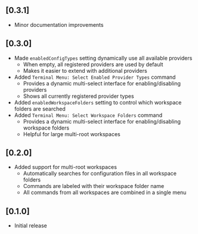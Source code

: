 ## [0.3.1]

- Minor documentation improvements

## [0.3.0]

- Made `enabledConfigTypes` setting dynamically use all available providers
  - When empty, all registered providers are used by default
  - Makes it easier to extend with additional providers
- Added `Terminal Menu: Select Enabled Provider Types` command
  - Provides a dynamic multi-select interface for enabling/disabling providers
  - Shows all currently registered provider types
- Added `enabledWorkspaceFolders` setting to control which workspace folders are searched
- Added `Terminal Menu: Select Workspace Folders` command
  - Provides a dynamic multi-select interface for enabling/disabling workspace folders
  - Helpful for large multi-root workspaces

## [0.2.0]

- Added support for multi-root workspaces
  - Automatically searches for configuration files in all workspace folders
  - Commands are labeled with their workspace folder name
  - All commands from all workspaces are combined in a single menu

## [0.1.0]

- Initial release
